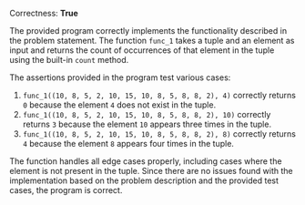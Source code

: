 Correctness: **True**

The provided program correctly implements the functionality described in the problem statement. The function `func_1` takes a tuple and an element as input and returns the count of occurrences of that element in the tuple using the built-in `count` method.

The assertions provided in the program test various cases:

1. `func_1((10, 8, 5, 2, 10, 15, 10, 8, 5, 8, 8, 2), 4)` correctly returns `0` because the element `4` does not exist in the tuple.
2. `func_1((10, 8, 5, 2, 10, 15, 10, 8, 5, 8, 8, 2), 10)` correctly returns `3` because the element `10` appears three times in the tuple.
3. `func_1((10, 8, 5, 2, 10, 15, 10, 8, 5, 8, 8, 2), 8)` correctly returns `4` because the element `8` appears four times in the tuple.

The function handles all edge cases properly, including cases where the element is not present in the tuple. Since there are no issues found with the implementation based on the problem description and the provided test cases, the program is correct.